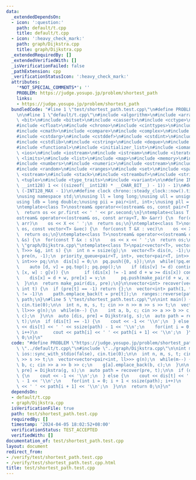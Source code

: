 ```yaml
---
data:
  _extendedDependsOn:
  - icon: ':question:'
    path: default/t.cpp
    title: default/t.cpp
  - icon: ':heavy_check_mark:'
    path: graph/Dijkstra.cpp
    title: graph/Dijkstra.cpp
  _extendedRequiredBy: []
  _extendedVerifiedWith: []
  _isVerificationFailed: false
  _pathExtension: cpp
  _verificationStatusIcon: ':heavy_check_mark:'
  attributes:
    '*NOT_SPECIAL_COMMENTS*': ''
    PROBLEM: https://judge.yosupo.jp/problem/shortest_path
    links:
    - https://judge.yosupo.jp/problem/shortest_path
  bundledCode: "#line 1 \"test/shortest_path.test.cpp\"\n#define PROBLEM \"https://judge.yosupo.jp/problem/shortest_path\"\
    \n\n#line 1 \"default/t.cpp\"\n#include <algorithm>\n#include <array>\n#include\
    \ <bit>\n#include <bitset>\n#include <cassert>\n#include <cctype>\n#include <cfenv>\n\
    #include <cfloat>\n#include <chrono>\n#include <cinttypes>\n#include <climits>\n\
    #include <cmath>\n#include <compare>\n#include <complex>\n#include <concepts>\n\
    #include <cstdarg>\n#include <cstddef>\n#include <cstdint>\n#include <cstdio>\n\
    #include <cstdlib>\n#include <cstring>\n#include <deque>\n#include <fstream>\n\
    #include <functional>\n#include <initializer_list>\n#include <iomanip>\n#include\
    \ <ios>\n#include <iostream>\n#include <istream>\n#include <iterator>\n#include\
    \ <limits>\n#include <list>\n#include <map>\n#include <memory>\n#include <new>\n\
    #include <numbers>\n#include <numeric>\n#include <ostream>\n#include <queue>\n\
    #include <random>\n#include <ranges>\n#include <set>\n#include <span>\n#include\
    \ <sstream>\n#include <stack>\n#include <streambuf>\n#include <string>\n#include\
    \ <tuple>\n#include <type_traits>\n#include <variant>\n\n#define INT128_MAX (__int128)(((unsigned\
    \ __int128) 1 << ((sizeof(__int128) * __CHAR_BIT__) - 1)) - 1)\n#define INT128_MIN\
    \ (-INT128_MAX - 1)\n\n#define clock chrono::steady_clock::now().time_since_epoch().count()\n\
    \nusing namespace std;\n\nusing ll = long long;\nusing ull = unsigned long long;\n\
    using ldb = long double;\nusing pii = pair<int, int>;\nusing pll = pair<ll, ll>;\n\
    \ntemplate<class T>\nostream& operator<<(ostream& os, const pair<T, T> pr) {\n\
    \  return os << pr.first << ' ' << pr.second;\n}\ntemplate<class T, size_t N>\n\
    ostream& operator<<(ostream& os, const array<T, N> &arr) {\n  for(const T &X :\
    \ arr)\n    os << X << ' ';\n  return os;\n}\ntemplate<class T>\nostream& operator<<(ostream&\
    \ os, const vector<T> &vec) {\n  for(const T &X : vec)\n    os << X << ' ';\n\
    \  return os;\n}\ntemplate<class T>\nostream& operator<<(ostream& os, const set<T>\
    \ &s) {\n  for(const T &x : s)\n    os << x << ' ';\n  return os;\n}\n#line 1\
    \ \"graph/Dijkstra.cpp\"\ntemplate<class T>\npair<vector<T>, vector<int>> Dijkstra(vector<vector<pair<int,\
    \ T>>> &g, int s) {\n  int n = ssize(g);\n  vector<T> dis(n, -1);\n  vector<int>\
    \ pre(n, -1);\n  priority_queue<pair<T, int>, vector<pair<T, int>>, greater<pair<T,\
    \ int>>> pq;\n\n  dis[s] = 0;\n  pq.push({0, s});\n\n  while(!pq.empty()) {\n\
    \    auto [d, v] = pq.top(); pq.pop();\n    if (dis[v] != d) continue;\n    for(auto\
    \ [x, w] : g[v]) {\n      if (dis[x] != -1 and d + w >= dis[x]) continue;\n  \
    \    dis[x] = d + w, pre[x] = v;\n      pq.push(make_pair(d + w, x));\n    }\n\
    \  }\n\n  return make_pair(dis, pre);\n}\n\nvector<int> recover(vector<int> &pre,\
    \ int t) {\n  if (pre[t] == -1) return {};\n  vector<int> path(1, t);\n  while(pre[t]\
    \ != -1)\n    path.emplace_back(t = pre[t]);\n  ranges::reverse(path);\n  return\
    \ path;\n}\n#line 5 \"test/shortest_path.test.cpp\"\n\nint main() {\n  ios::sync_with_stdio(false),\
    \ cin.tie(0);\n\n  int n, m, s, t; cin >> n >> m >> s >> t;\n  vector<vector<pair<int,\
    \ ll>>> g(n);\n  while(m--) {\n    int a, b, c; cin >> a >> b >> c;\n    g[a].emplace_back(b,\
    \ c);\n  }\n\n  auto [dis, pre] = Dijkstra(g, s);\n  auto path = recover(pre,\
    \ t);\n\n  if (dis[t] == -1) {\n    cout << -1 << '\\n';\n  } else {\n    cout\
    \ << dis[t] << ' ' << ssize(path) - 1 << '\\n';\n    for(int i = 0; i + 1 < ssize(path);\
    \ i++)\n      cout << path[i] << ' ' << path[i + 1] << '\\n';\n  }\n\n  return\
    \ 0;\n}\n"
  code: "#define PROBLEM \"https://judge.yosupo.jp/problem/shortest_path\"\n\n#include\
    \ \"../default/t.cpp\"\n#include \"../graph/Dijkstra.cpp\"\n\nint main() {\n \
    \ ios::sync_with_stdio(false), cin.tie(0);\n\n  int n, m, s, t; cin >> n >> m\
    \ >> s >> t;\n  vector<vector<pair<int, ll>>> g(n);\n  while(m--) {\n    int a,\
    \ b, c; cin >> a >> b >> c;\n    g[a].emplace_back(b, c);\n  }\n\n  auto [dis,\
    \ pre] = Dijkstra(g, s);\n  auto path = recover(pre, t);\n\n  if (dis[t] == -1)\
    \ {\n    cout << -1 << '\\n';\n  } else {\n    cout << dis[t] << ' ' << ssize(path)\
    \ - 1 << '\\n';\n    for(int i = 0; i + 1 < ssize(path); i++)\n      cout << path[i]\
    \ << ' ' << path[i + 1] << '\\n';\n  }\n\n  return 0;\n}\n"
  dependsOn:
  - default/t.cpp
  - graph/Dijkstra.cpp
  isVerificationFile: true
  path: test/shortest_path.test.cpp
  requiredBy: []
  timestamp: '2024-04-05 18:02:52+08:00'
  verificationStatus: TEST_ACCEPTED
  verifiedWith: []
documentation_of: test/shortest_path.test.cpp
layout: document
redirect_from:
- /verify/test/shortest_path.test.cpp
- /verify/test/shortest_path.test.cpp.html
title: test/shortest_path.test.cpp
---
```

